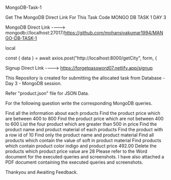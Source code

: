 MongoDB-Task-1

Get The MongoDB Direct Link For This Task Code MONGO DB TASK 1 DAY 3


MongoDB Direct Link ---->  mongodb://localhost:27017/https://github.com/mohansivakumar1994/MANGO-DB-TASK-1


local

const { data } = await axios.post("http://localhost:8000/getCity", form, {


Signup Direct Link ----> https://forgetpassword07.netlify.app/signup



This Repository is created for submitting the allocated task from Database - Day 3 - MongoDB session.

Refer "product.json" file for JSON Data.

For the following question write the corresponding MongoDB queries.

Find all the information about each products
Find the product price which are between 400 to 800
Find the product price which are not between 400 to 600
List the four product which are greater than 500 in price
Find the product name and product material of each products
Find the product with a row id of 10
Find only the product name and product material
Find all products which contain the value of soft in product material
Find products which contain product color indigo and product price 492.00
Delete the products which product price value are 28
Please refer to the Word document for the executed queries and screenshots. I have also attached a PDF document containing the executed queries and screenshots.

Thankyou and Awaiting Feedback.
